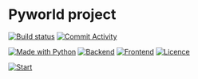 # Pyworld project

[![Build status](https://img.shields.io/github/workflow/status/maksimv0202/pyworld/Pylint)](https://github.com/maksimv0202/pyworld/actions/workflows/pylint.yml)
[![Commit Activity](https://img.shields.io/github/commit-activity/m/maksimv0202/pyworld)]()

[![Made with Python](https://img.shields.io/badge/python-3.9.2-blue?logo=python&logoColor=white)](https://python.org)
[![Backend](https://img.shields.io/badge/django-4.1.2-red?style)](https://fastapi.tiangolo.com/)
[![Frontend](https://img.shields.io/badge/vue/cli-5.0.8-green.svg)](https://vuejs.org/)
[![Licence](https://img.shields.io/github/license/maksimv0202/pyworld)](https://github.com/maksimv0202/pyworld/blob/main/LICENSE)

[![Start](https://img.shields.io/github/stars/maksimv0202/pyworld?style=social)]()
